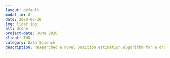 ```yaml
---
layout: default
modal-id: 0
date: 2020-06-30
img: lidar.jpg
alt: drone
project-date: June 2020
client: TNO
category: Data Science
description: Researched a novel position estimation algorithm for a drone based on 2D lidar during my Bachelor thesis. 
---
```

